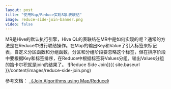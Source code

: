 ```yaml
---
layout: post
title: "使用Map/Reduce实现SQL表联结"
image: reduce-side-join-banner.png
video: false
---
```

MR是Hive的默认执行引擎，Hive QL的表联结在MR中是如何实现的呢？通常的方法是在Reduce中进行联结操作。在Map的输出Key和Value了引入标签来标记表，自定义分区函数和分组函数，分区和分组阶段要忽略这个标签，但在排序阶段中要根据Key和标签排序，在Reduce中根据标签将Values分组，输出Values分组的笛卡尔积就是join的结果了。
![Reduce Side Join]({{ site.baseurl }}/content/images/reduce-side-join.png)

参考文档：
[《Join Algorithms using Map/Reduce》](http://www.inf.ed.ac.uk/publications/thesis/online/IM100859.pdf)
